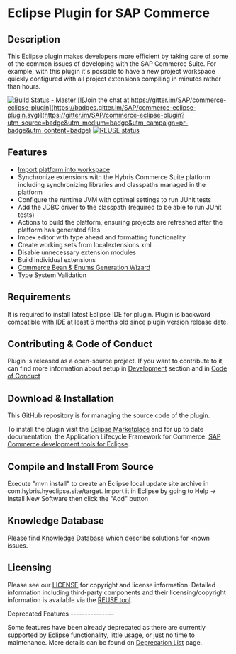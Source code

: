 # Eclipse Plugin for SAP Commerce

Description
-----------
This Eclipse plugin makes developers more efficient by taking care of some of the common issues of developing with the SAP Commerce Suite. For example, with this plugin it's possible to have a new project workspace quickly configured with all project extensions compiling in minutes rather than hours.

[![Build Status - Master](https://travis-ci.com/mikolayek/hybris-commerce-eclipse-plugin.svg?branch=master)](https://travis-ci.com/mikolayek/hybris-commerce-eclipse-plugin) [![Join the chat at https://gitter.im/SAP/commerce-eclipse-plugin](https://badges.gitter.im/SAP/commerce-eclipse-plugin.svg)](https://gitter.im/SAP/commerce-eclipse-plugin?utm_source=badge&utm_medium=badge&utm_campaign=pr-badge&utm_content=badge) [![REUSE status](https://api.reuse.software/badge/github.com/SAP/hybris-commerce-eclipse-plugin)](https://api.reuse.software/info/github.com/SAP/hybris-commerce-eclipse-plugin)

Features
-----------
* [Import platform into workspace](docs/importer/importer.md)
* Synchronize extensions with the Hybris Commerce Suite platform including synchronizing libraries and classpaths managed in the platform
* Configure the runtime JVM with optimal settings to run JUnit tests
* Add the JDBC driver to the classpath (required to be able to run JUnit tests)
* Actions to build the platform, ensuring projects are refreshed after the platform has generated files
* Impex editor with type ahead and formatting functionality
* Create working sets from localextensions.xml
* Disable unnecessary extension modules
* Build individual extensions
* [Commerce Bean & Enums Generation Wizard](docs/beangen/beangen.md)
* Type System Validation

Requirements
------------
It is required to install latest Eclipse IDE for plugin. Plugin is backward compatible with IDE at least 6 months old since plugin version release date.

Contributing & Code of Conduct
--------------

Plugin is released as a open-source project. If you want to contribute to it, can find more information about setup in [Development](docs/dev/development.md) section and in [Code of Conduct](CODE_OF_CONDUCT.md)


Download & Installation
----------
This GitHub repository is for managing the source code of the plugin.

To install the plugin visit the [Eclipse Marketplace](https://marketplace.eclipse.org/content/sap-hybris-commerce-development-tools-eclipse) and for up to date documentation, the Application Lifecycle Framework for Commerce: [SAP Commerce development tools for Eclipse](https://wiki.hybris.com/display/hybrisALF/SAP+Hybris+Commerce+development+tools+for+Eclipse).

Compile and Install From Source
-------------------------------
Execute "mvn install" to create an Eclipse local update site archive in com.hybris.hyeclipse.site/target. Import it in Eclipse by going to Help -> Install New Software then click the "Add" button

Knowledge Database
--------------

Please find [Knowledge Database](docs/kb/info.md)  which describe solutions for known issues.

Licensing
--------------

Please see our [LICENSE](LICENSE) for copyright and license information. Detailed information including third-party components and their licensing/copyright information is available via the [REUSE tool](https://api.reuse.software/info/github.com/SAP/hybris-commerce-eclipse-plugin).

Deprecated Features
-------------—

Some features have been already deprecated as there are currently supported by Eclipse functionality, little usage, or just no time to maintenance. More details can be found on [Deprecation List](docs/deprecation/deprecation.md) page. 

